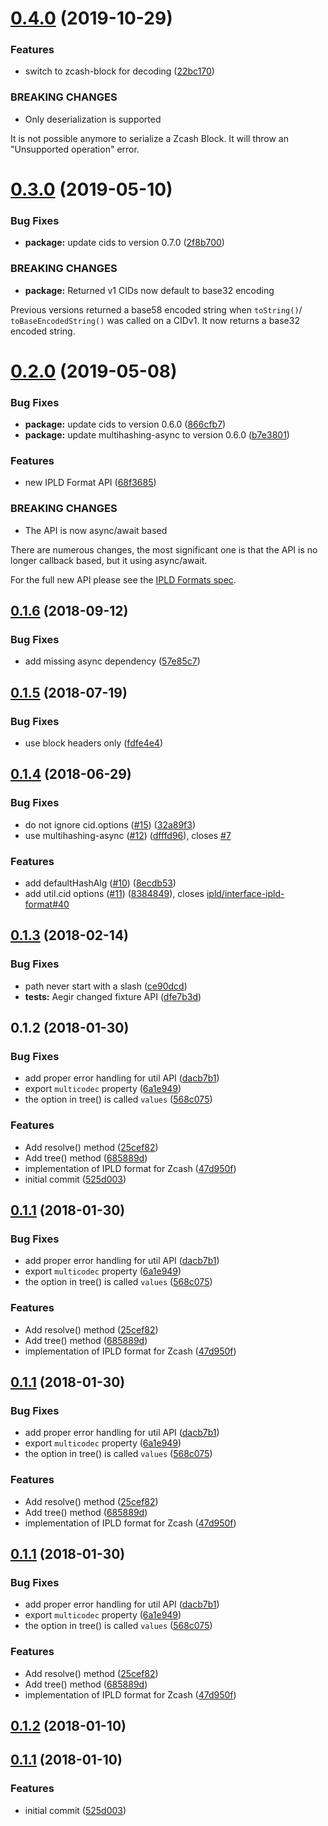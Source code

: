 <a name="0.4.0"></a>
# [0.4.0](https://github.com/ipld/js-ipld-zcash/compare/v0.3.0...v0.4.0) (2019-10-29)


### Features

* switch to zcash-block for decoding ([22bc170](https://github.com/ipld/js-ipld-zcash/commit/22bc170))


### BREAKING CHANGES

* Only deserialization is supported

It is not possible anymore to serialize a Zcash Block. It will throw an
"Unsupported operation" error.



<a name="0.3.0"></a>
# [0.3.0](https://github.com/ipld/js-ipld-zcash/compare/v0.2.0...v0.3.0) (2019-05-10)


### Bug Fixes

* **package:** update cids to version 0.7.0 ([2f8b700](https://github.com/ipld/js-ipld-zcash/commit/2f8b700))


### BREAKING CHANGES

* **package:** Returned v1 CIDs now default to base32 encoding

Previous versions returned a base58 encoded string when `toString()`/
`toBaseEncodedString()` was called on a CIDv1. It now returns a base32
encoded string.



<a name="0.2.0"></a>
# [0.2.0](https://github.com/ipld/js-ipld-zcash/compare/v0.1.6...v0.2.0) (2019-05-08)


### Bug Fixes

* **package:** update cids to version 0.6.0 ([866cfb7](https://github.com/ipld/js-ipld-zcash/commit/866cfb7))
* **package:** update multihashing-async to version 0.6.0 ([b7e3801](https://github.com/ipld/js-ipld-zcash/commit/b7e3801))


### Features

* new IPLD Format API ([68f3685](https://github.com/ipld/js-ipld-zcash/commit/68f3685))


### BREAKING CHANGES

* The API is now async/await based

There are numerous changes, the most significant one is that the API
is no longer callback based, but it using async/await.

For the full new API please see the [IPLD Formats spec].

[IPLD Formats spec]: https://github.com/ipld/interface-ipld-format



<a name="0.1.6"></a>
## [0.1.6](https://github.com/ipld/js-ipld-zcash/compare/v0.1.5...v0.1.6) (2018-09-12)


### Bug Fixes

* add missing async dependency ([57e85c7](https://github.com/ipld/js-ipld-zcash/commit/57e85c7))



<a name="0.1.5"></a>
## [0.1.5](https://github.com/ipld/js-ipld-zcash/compare/v0.1.4...v0.1.5) (2018-07-19)


### Bug Fixes

* use block headers only ([fdfe4e4](https://github.com/ipld/js-ipld-zcash/commit/fdfe4e4))



<a name="0.1.4"></a>
## [0.1.4](https://github.com/ipld/js-ipld-zcash/compare/v0.1.3...v0.1.4) (2018-06-29)


### Bug Fixes

* do not ignore cid.options ([#15](https://github.com/ipld/js-ipld-zcash/issues/15)) ([32a89f3](https://github.com/ipld/js-ipld-zcash/commit/32a89f3))
* use multihashing-async ([#12](https://github.com/ipld/js-ipld-zcash/issues/12)) ([dfffd96](https://github.com/ipld/js-ipld-zcash/commit/dfffd96)), closes [#7](https://github.com/ipld/js-ipld-zcash/issues/7)


### Features

* add defaultHashAlg ([#10](https://github.com/ipld/js-ipld-zcash/issues/10)) ([8ecdb53](https://github.com/ipld/js-ipld-zcash/commit/8ecdb53))
* add util.cid options ([#11](https://github.com/ipld/js-ipld-zcash/issues/11)) ([8384849](https://github.com/ipld/js-ipld-zcash/commit/8384849)), closes [ipld/interface-ipld-format#40](https://github.com/ipld/interface-ipld-format/issues/40)



<a name="0.1.3"></a>
## [0.1.3](https://github.com/ipld/js-ipld-zcash/compare/v0.1.2...v0.1.3) (2018-02-14)


### Bug Fixes

* path never start with a slash ([ce90dcd](https://github.com/ipld/js-ipld-zcash/commit/ce90dcd))
* **tests:** Aegir changed fixture API ([dfe7b3d](https://github.com/ipld/js-ipld-zcash/commit/dfe7b3d))



<a name="0.1.2"></a>
## 0.1.2 (2018-01-30)


### Bug Fixes

* add proper error handling for util API ([dacb7b1](https://github.com/ipld/js-ipld-zcash/commit/dacb7b1))
* export `multicodec` property ([6a1e949](https://github.com/ipld/js-ipld-zcash/commit/6a1e949))
* the option in tree() is called `values` ([568c075](https://github.com/ipld/js-ipld-zcash/commit/568c075))


### Features

* Add resolve() method ([25cef82](https://github.com/ipld/js-ipld-zcash/commit/25cef82))
* Add tree() method ([685889d](https://github.com/ipld/js-ipld-zcash/commit/685889d))
* implementation of IPLD format for Zcash ([47d950f](https://github.com/ipld/js-ipld-zcash/commit/47d950f))
* initial commit ([525d003](https://github.com/ipld/js-ipld-zcash/commit/525d003))



<a name="0.1.1"></a>
## [0.1.1](https://github.com/ipld/js-ipld-zcash/compare/v0.1.2...v0.1.1) (2018-01-30)


### Bug Fixes

* add proper error handling for util API ([dacb7b1](https://github.com/ipld/js-ipld-zcash/commit/dacb7b1))
* export `multicodec` property ([6a1e949](https://github.com/ipld/js-ipld-zcash/commit/6a1e949))
* the option in tree() is called `values` ([568c075](https://github.com/ipld/js-ipld-zcash/commit/568c075))


### Features

* Add resolve() method ([25cef82](https://github.com/ipld/js-ipld-zcash/commit/25cef82))
* Add tree() method ([685889d](https://github.com/ipld/js-ipld-zcash/commit/685889d))
* implementation of IPLD format for Zcash ([47d950f](https://github.com/ipld/js-ipld-zcash/commit/47d950f))



<a name="0.1.1"></a>
## [0.1.1](https://github.com/ipld/js-ipld-zcash/compare/v0.1.2...v0.1.1) (2018-01-30)


### Bug Fixes

* add proper error handling for util API ([dacb7b1](https://github.com/ipld/js-ipld-zcash/commit/dacb7b1))
* export `multicodec` property ([6a1e949](https://github.com/ipld/js-ipld-zcash/commit/6a1e949))
* the option in tree() is called `values` ([568c075](https://github.com/ipld/js-ipld-zcash/commit/568c075))


### Features

* Add resolve() method ([25cef82](https://github.com/ipld/js-ipld-zcash/commit/25cef82))
* Add tree() method ([685889d](https://github.com/ipld/js-ipld-zcash/commit/685889d))
* implementation of IPLD format for Zcash ([47d950f](https://github.com/ipld/js-ipld-zcash/commit/47d950f))



<a name="0.1.1"></a>
## [0.1.1](https://github.com/ipld/js-ipld-zcash/compare/v0.1.2...v0.1.1) (2018-01-30)


### Bug Fixes

* add proper error handling for util API ([dacb7b1](https://github.com/ipld/js-ipld-zcash/commit/dacb7b1))
* export `multicodec` property ([6a1e949](https://github.com/ipld/js-ipld-zcash/commit/6a1e949))
* the option in tree() is called `values` ([568c075](https://github.com/ipld/js-ipld-zcash/commit/568c075))


### Features

* Add resolve() method ([25cef82](https://github.com/ipld/js-ipld-zcash/commit/25cef82))
* Add tree() method ([685889d](https://github.com/ipld/js-ipld-zcash/commit/685889d))
* implementation of IPLD format for Zcash ([47d950f](https://github.com/ipld/js-ipld-zcash/commit/47d950f))



<a name="0.1.2"></a>
## [0.1.2](https://github.com/ipld/js-ipld-zcash/compare/v0.1.1...v0.1.2) (2018-01-10)



<a name="0.1.1"></a>
## [0.1.1](https://github.com/ipld/js-ipld-zcash/compare/525d003...v0.1.1) (2018-01-10)


### Features

* initial commit ([525d003](https://github.com/ipld/js-ipld-zcash/commit/525d003))



